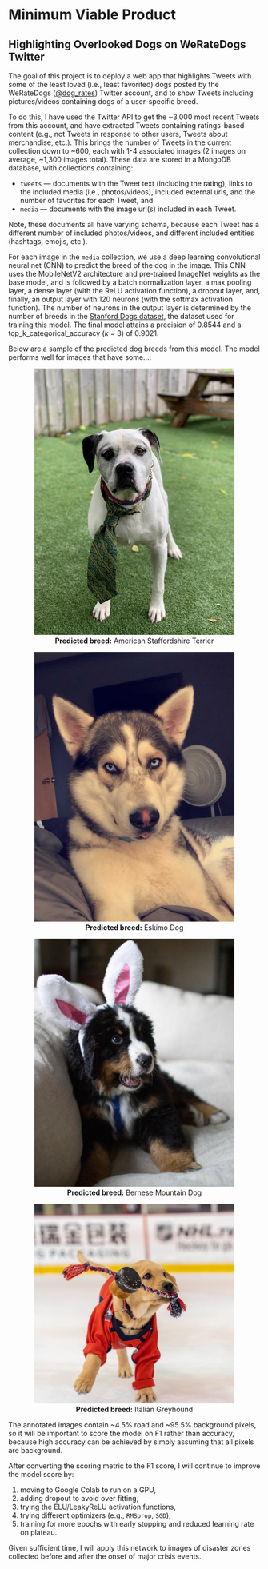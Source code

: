 # Minimum Viable Product
## Highlighting Overlooked Dogs on WeRateDogs Twitter


The goal of this project is to deploy a web app that highlights Tweets with some of the least loved (i.e., least favorited) dogs posted by the WeRateDogs ([@dog_rates](https://twitter.com/dog_rates)) Twitter account, and to show Tweets including pictures/videos containing dogs of a user-specific breed.

To do this, I have used the Twitter API to get the ~3,000 most recent Tweets from this account, and have extracted Tweets containing ratings-based content (e.g., not Tweets in response to other users, Tweets about merchandise, etc.). This brings the number of Tweets in the current collection down to ~600, each with 1-4 associated images (2 images on average, ~1,300 images total). These data are stored in a MongoDB database, with collections containing:
- `tweets` &mdash; documents with the Tweet text (including the rating), links to the included media (i.e., photos/videos), included external urls, and the number of favorites for each Tweet, and
- `media` &mdash; documents with the image url(s) included in each Tweet.

Note, these documents all have varying schema, because each Tweet has a different number of included photos/videos, and different included entities (hashtags, emojis, etc.).

For each image in the `media` collection, we use a deep learning convolutional neural net (CNN) to predict the breed of the dog in the image. This CNN uses the MobileNetV2 architecture and pre-trained ImageNet weights as the base model, and is followed by a batch normalization layer, a max pooling layer, a dense layer (with the ReLU activation function), a dropout layer, and, finally, an output layer with 120 neurons (with the softmax activation function). The number of neurons in the output layer is determined by the number of breeds in the [Stanford Dogs dataset](https://www.tensorflow.org/datasets/catalog/stanford_dogs), the dataset used for training this model. The final model attains a precision of 0.8544 and a top_k_categorical_accuracy (_k_ = 3) of 0.9021.


Below are a sample of the predicted dog breeds from this model. The model performs well for images that have some...:
<p float="left" align="center">
  <img src="https://github.com/hmlewis-astro/dogrates_tweet_engineering/blob/main/figures/american_staffordshire_terrier_example_pred.jpeg" width="400" /><br>
  <b>Predicted breed:</b> American Staffordshire Terrier
</p>

<p float="left" align="center">
  <img src="https://github.com/hmlewis-astro/dogrates_tweet_engineering/blob/main/figures/eskimo_dog_example_pred.jpeg" width="400" /><br>
  <b>Predicted breed:</b> Eskimo Dog
</p>

<p float="left" align="center">
  <img src="https://github.com/hmlewis-astro/dogrates_tweet_engineering/blob/main/figures/bernese_mountain_dog_example_pred.jpeg" width="400" /><br>
  <b>Predicted breed:</b> Bernese Mountain Dog
</p>

<p float="left" align="center">
  <img src="https://github.com/hmlewis-astro/dogrates_tweet_engineering/blob/main/figures/italian_greyhound_example_pred.jpeg" width="400" /><br>
  <b>Predicted breed:</b> Italian Greyhound
</p>

The annotated images contain ~4.5% road and ~95.5% background pixels, so it will be important to score the model on F1 rather than accuracy, because high accuracy can be achieved by simply assuming that all pixels are background.

After converting the scoring metric to the F1 score, I will continue to improve the model score by:
1. moving to Google Colab to run on a GPU,
2. adding dropout to avoid over fitting,
3. trying the ELU/LeakyReLU activation functions,
4. trying different optimizers (e.g., `RMSprop`, `SGD`),
5. training for more epochs with early stopping and reduced learning rate on plateau.

Given sufficient time, I will apply this network to images of disaster zones collected before and after the onset of major crisis events.
